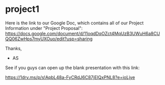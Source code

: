 # project1

Here is the link to our Google Doc, which contains all of our Project Information under "Project Proposal": https://docs.google.com/document/d/11oqdDqOZct4MqUzB3UWuH6a8CUQQ06ZwHps7myUXOuo/edit?usp=sharing

Thanks,

- AS


See if you guys can open up the blank presentation with this link:

https://1drv.ms/p/s!ApbL48a-FyCRdJ6C87jElQxPNL8?e=ioLjye
